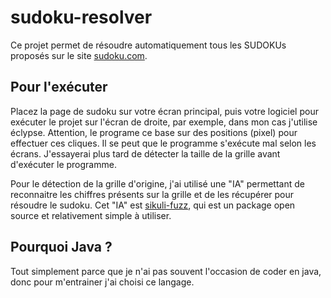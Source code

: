 # sudoku-resolver

Ce projet permet de résoudre automatiquement tous les SUDOKUs proposés sur le site [sudoku.com](https://sudoku.com/fr/).

## Pour l'exécuter

Placez la page de sudoku sur votre écran principal, puis votre logiciel pour exécuter le projet sur l'écran de droite, par exemple, dans mon cas j'utilise éclypse.
Attention, le programe ce base sur des positions (pixel) pour effectuer ces cliques. Il se peut que le programme s'exécute mal selon les écrans. J'essayerai plus tard de détecter la taille de la grille avant d'exécuter le programme.

Pour le détection de la grille d'origine, j'ai utilisé une "IA" permettant de reconnaitre les chiffres présents sur la grille et de les récupérer pour résoudre le sudoku. Cet "IA" est [sikuli-fuzz](https://code.google.com/archive/p/sikuli-api/downloads), qui est un package open source et relativement simple à utiliser.

## Pourquoi Java ?

Tout simplement parce que je n'ai pas souvent l'occasion de coder en java, donc pour m'entrainer j'ai choisi ce langage.
